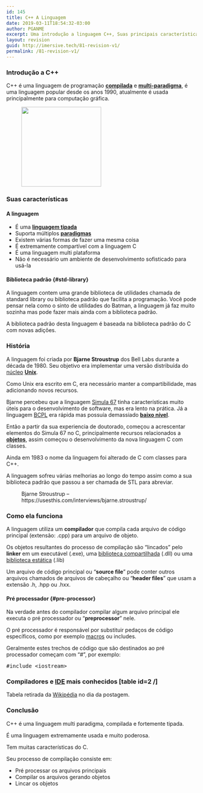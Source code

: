 ```yaml
---
id: 145
title: C++ A Linguagem
date: 2019-03-11T18:54:32-03:00
author: PGANME
excerpt: Uma introdução a linguagem C++, Suas principais características, sua História, como ela funciona, e mais...
layout: revision
guid: http://imersive.tech/81-revision-v1/
permalink: /81-revision-v1/
---
```

 

### Introdução a C++

C++ é uma linguagem de programação **[compilada](http://imersive.tech/linguagens-de-programacao/#interpreted-compiled)** e [**multi-paradigma**](https://pt.wikipedia.org/wiki/Paradigma_de_programa%C3%A7%C3%A3o), é uma linguagem popular desde os anos 1990, atualmente é usada principalmente para computação gráfica.

<div class="wp-block-image">
  <figure class="aligncenter is-resized"><img src="http://imersive.tech/wp-content/uploads/2019/03/c-plus-plus.png" alt="" class="wp-image-83" width="211" height="211" /></figure>
</div>

### Suas características

#### A linguagem

  * É uma [**linguagem tipada**](https://pt.wikipedia.org/wiki/Linguagem_tipada)
  * Suporta múltiplos [**paradigmas**](https://pt.wikipedia.org/wiki/Paradigma_de_programa%C3%A7%C3%A3o)
  * Existem várias formas de fazer uma mesma coisa
  * É extremamente compartível com a linguagem C
  * É uma linguagem multi plataforma
  * Não é necessário um ambiente de desenvolvimento sofisticado para usá-la

#### Biblioteca padrão {#std-library}

A linguagem contem uma grande biblioteca de utilidades chamada de standard library ou biblioteca padrão que facilita a programação. Você pode pensar nela como o sinto de utilidades do Batman, a linguagem já faz muito sozinha mas pode fazer mais ainda com a biblioteca padrão.

A biblioteca padrão desta linguagem é baseada na biblioteca padrão do C com novas adições.

### História

A linguagem foi criada por **Bjarne Stroustrup** dos Bell Labs durante a década de 1980. Seu objetivo era implementar uma versão distribuída do [núcleo](https://pt.wikipedia.org/wiki/N%C3%BAcleo_(inform%C3%A1tica)) **[Unix](https://pt.wikipedia.org/wiki/Unix)**. 

Como Unix era escrito em C, era necessário manter a compartibilidade, mas adicionando novos recursos.

Bjarne percebeu que a linguagem [Simula 67](https://pt.wikipedia.org/wiki/Simula_67) tinha características muito úteis para o desenvolvimento de software, mas era lento na prática. Já a linguagem [BCPL](https://pt.wikipedia.org/wiki/BCPL) era rápida mas possuía demassiado [**baixo nível**](http://imersive.tech/linguagens-de-programacao/#high-low-level).

Então a partir da sua experiencia de doutorado, começou a acrescentar elementos do Simula 67 no C, principalmente recursos relacionados a [**objetos**](https://pt.wikipedia.org/wiki/Objeto_(ci%C3%AAncia_da_computa%C3%A7%C3%A3o)), assim começou o desenvolvimento da nova linguagem C com classes.

Ainda em 1983 o nome da linguagem foi alterado de C com classes para C++. 

A linguagem sofreu várias melhorias ao longo do tempo assim como a sua biblioteca padrão que passou a ser chamada de STL para abreviar.

<div class="wp-block-image">
  <figure class="aligncenter"><img src="http://imersive.tech/wp-content/uploads/2019/03/portrait.jpg" alt="" class="wp-image-87" /><figcaption>Bjarne Stroustrup &#8211; https://usesthis.com/interviews/bjarne.stroustrup/ </figcaption></figure>
</div>

### Como ela funciona

A linguagem utiliza um **compilador** que compila cada arquivo de código principal (extensão: .cpp) para um arquivo de objeto.

Os objetos resultantes do processo de compilação são &#8220;lincados&#8221; pelo **linker** em um executável (.exe), uma [biblioteca compartilhada](https://pt.wikipedia.org/wiki/DLL) (.dll) ou uma [biblioteca estática](https://pt.wikipedia.org/wiki/Biblioteca_est%C3%A1tica) (.lib)

Um arquivo de código principal ou &#8220;**source file**&#8221; pode conter outros arquivos chamados de arquivos de cabeçalho ou &#8220;**header files**&#8221; que usam a extensão .h, .hpp ou .hxx.

#### Pré processador {#pre-processor}

Na verdade antes do compilador compilar algum arquivo principal ele executa o pré processador ou &#8220;**preprocessor**&#8221; nele.

O pré processador é responsável por substituir pedaços de código específicos, como por exemplo [macros](https://pt.wikipedia.org/wiki/Macro) ou includes.

Geralmente estes trechos de código que são destinados ao pré processador começam com &#8220;#&#8221;, por exemplo:

<pre class="brush: cpp; title: ; notranslate" title="">#include &lt;iostream&gt;
</pre>

### Compiladores e [IDE](https://pt.wikipedia.org/wiki/Ambiente_de_desenvolvimento_integrado) mais conhecidos [table id=2 /] 

Tabela retirada da [Wikipédia](https://pt.wikipedia.org/wiki/C%2B%2B#cite_note-entrevista_A-Z-4) no dia da postagem.

### Conclusão

C++ é uma linguagem multi paradigma, compilada e fortemente tipada.

É uma linguagem extremamente usada e muito poderosa.

Tem muitas características do C.

Seu processo de compilação consiste em:

  * Pré processar os arquivos principais
  * Compilar os arquivos gerando objetos
  * Lincar os objetos